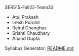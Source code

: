 SER515-Fall22-Team33
- Atul Prakash
- Ireish Purohit
- Rahul Ghanghas
- Srishti Chaudhary
- Anand Gupta

Syllabus Generator: [README.md](https://github.com/atulprakash18/SER515-Fall22-Team33/blob/main/SyllabusGenerator/README.md)
